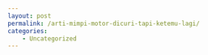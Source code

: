 ```yaml
---
layout: post
permalink: /arti-mimpi-motor-dicuri-tapi-ketemu-lagi/
categories:
    - Uncategorized
---
```


